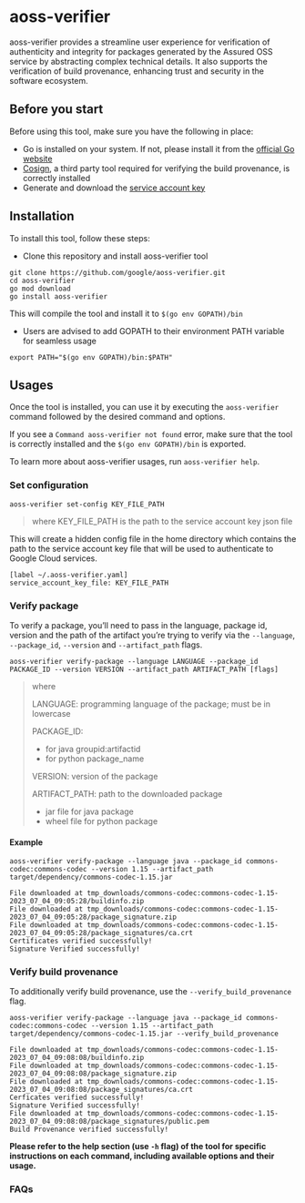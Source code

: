 # aoss-verifier

aoss-verifier provides a streamline user experience for verification of authenticity and integrity for packages generated by the Assured OSS service by abstracting complex technical details. It also supports the verification of build provenance, enhancing trust and security in the software ecosystem.


## Before you start

Before using this tool, make sure you have the following in place:
- Go is installed on your system. If not, please install it from the [official Go website](https://golang.org/doc/install)
- [Cosign](https://github.com/sigstore/cosign), a third party tool required for verifying the build provenance, is correctly installed
- Generate and download the [service account key](https://cloud.google.com/iam/docs/keys-create-delete#creating)


## Installation

To install this tool, follow these steps:
- Clone this repository and install aoss-verifier tool
```command
git clone https://github.com/google/aoss-verifier.git
cd aoss-verifier
go mod download
go install aoss-verifier
```
This will compile the tool and install it to `$(go env GOPATH)/bin`

- Users are advised to add GOPATH to their environment PATH variable for seamless usage
```command
export PATH="$(go env GOPATH)/bin:$PATH"
```


## Usages

Once the tool is installed, you can use it by executing the `aoss-verifier` command followed by the desired command and options.

If you see a `Command aoss-verifier not found` error, make sure that the tool is correctly installed and the `$(go env GOPATH)/bin` is exported.

To learn more about aoss-verifier usages, run `aoss-verifier help`.


### Set configuration

```command
aoss-verifier set-config KEY_FILE_PATH
```
> where KEY_FILE_PATH is the path to the service account key json file

This will create a hidden config file in the home directory which contains the path to the service account key file that will be used to authenticate to Google Cloud services.

```nginx
[label ~/.aoss-verifier.yaml]
service_account_key_file: KEY_FILE_PATH
```


### Verify package

To verify a package, you’ll need to pass in the language, package id, version and the path of the artifact you’re trying to verify via the `--language`, `--package_id`, `--version` and `--artifact_path` flags.

```command
aoss-verifier verify-package --language LANGUAGE --package_id PACKAGE_ID --version VERSION --artifact_path ARTIFACT_PATH [flags]
```

> where
> 
> LANGUAGE: programming language of the package; must be in lowercase
> 
> PACKAGE_ID:
> - for java groupid:artifactid
> - for python package_name
> 
> VERSION: version of the package
> 
> ARTIFACT_PATH: path to the downloaded package
>- jar file for java package
>- wheel file for python package


#### Example

```command
aoss-verifier verify-package --language java --package_id commons-codec:commons-codec --version 1.15 --artifact_path target/dependency/commons-codec-1.15.jar
```

```
File downloaded at tmp_downloads/commons-codec:commons-codec-1.15-2023_07_04_09:05:28/buildinfo.zip
File downloaded at tmp_downloads/commons-codec:commons-codec-1.15-2023_07_04_09:05:28/package_signature.zip
File downloaded at tmp_downloads/commons-codec:commons-codec-1.15-2023_07_04_09:05:28/package_signatures/ca.crt
Certificates verified successfully!
Signature Verified successfully!
```


### Verify build provenance

To additionally verify build provenance, use the `--verify_build_provenance` flag.
```command
aoss-verifier verify-package --language java --package_id commons-codec:commons-codec --version 1.15 --artifact_path target/dependency/commons-codec-1.15.jar --verify_build_provenance
```

```
File downloaded at tmp_downloads/commons-codec:commons-codec-1.15-2023_07_04_09:08:08/buildinfo.zip
File downloaded at tmp_downloads/commons-codec:commons-codec-1.15-2023_07_04_09:08:08/package_signature.zip
File downloaded at tmp_downloads/commons-codec:commons-codec-1.15-2023_07_04_09:08:08/package_signatures/ca.crt
Cerficates verified successfully!
Signature Verified successfully!
File downloaded at tmp_downloads/commons-codec:commons-codec-1.15-2023_07_04_09:08:08/package_signatures/public.pem
Build Provenance verified successfully!
```


**Please refer to the help section (use `-h` flag) of the tool for specific instructions on each command, including available options and their usage.**


### FAQs
